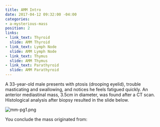 ```yaml
---
title: AMM Intro
date: 2017-04-12 09:32:00 -04:00
categories:
- a-mysterious-mass
position: 2
links:
- link_text: Thyroid
  slide: AMM Thyroid
- link_text: Lymph Node
  slide: AMM Lymph Node
- link_text: Thymus
  slide: AMM Thymus
- link_text: Parathyroid
  slide: AMM Parathyroid
---
```


A 33-year-old male presents with ptosis (drooping eyelid), trouble masticating and swallowing, and notices he feels fatigued quickly. An anterior mediastinal mass, 3.5cm in diameter, was found after a CT scan. Histological analysis after biopsy resulted in the slide below.

![mm-pg1.png](/uploads/mm-pg1.png)

You conclude the mass originated from:
